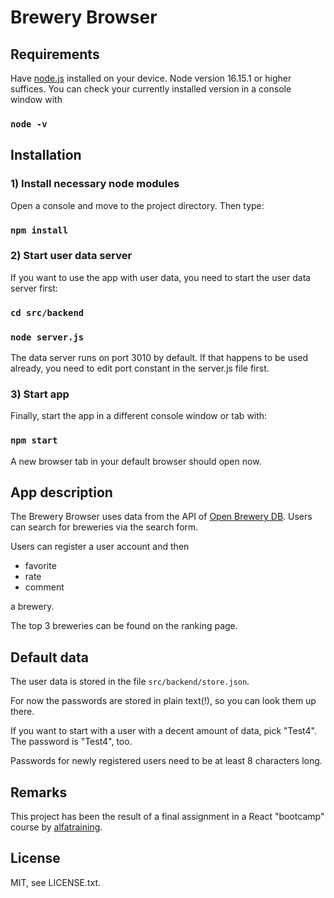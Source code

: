 # Brewery Browser

## Requirements

Have [node.js](https://nodejs.org) installed on your device. Node version 16.15.1 or higher suffices.
You can check your currently installed version in a console window with

### `node -v`

## Installation

### 1) Install necessary node modules

Open a console and move to the project directory. Then type:

### `npm install`

### 2) Start user data server

If you want to use the app with user data, you need to start the user data server first:

### `cd src/backend`
### `node server.js`

The data server runs on port 3010 by default. If that happens to be used already, you need to edit port constant in the server.js file first.

### 3) Start app

Finally, start the app in a different console window or tab with:

### `npm start`

A new browser tab in your default browser should open now.

## App description

The Brewery Browser uses data from the API of [Open Brewery DB](https://www.openbrewerydb.org).
Users can search for breweries via the search form.

Users can register a user account and then

- favorite
- rate
- comment

a brewery.

The top 3 breweries can be found on the ranking page.

## Default data

The user data is stored in the file `src/backend/store.json`.

For now the passwords are stored in plain text(!), so you can look them up there.

If you want to start with a user with a decent amount of data, pick "Test4". The password is "Test4", too.

Passwords for newly registered users need to be at least 8 characters long.

## Remarks

This project has been the result of a final assignment in a React "bootcamp" course by [alfatraining](https://www.alfatraining.com).

## License
MIT, see LICENSE.txt.
